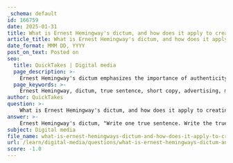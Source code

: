 ```yaml
---
_schema: default
id: 166759
date: 2025-01-31
title: What is Ernest Hemingway's dictum, and how does it apply to creating effective short copy?
article_title: What is Ernest Hemingway's dictum, and how does it apply to creating effective short copy?
date_format: MMM DD, YYYY
post_on_text: Posted on
seo:
  title: QuickTakes | Digital media
  page_description: >-
    Ernest Hemingway's dictum emphasizes the importance of authenticity and clarity in creating effective short copy for advertising, helping brands connect with their audience through genuine and memorable messages.
  page_keywords: >-
    Ernest Hemingway, dictum, true sentence, short copy, advertising, marketing, authenticity, clarity, engagement, memorability, versatility, effective communication
author: QuickTakes
question: >-
    What is Ernest Hemingway's dictum, and how does it apply to creating effective short copy?
answer: >-
    Ernest Hemingway's dictum, "Write one true sentence. Write the truest sentence that you know," serves as a powerful guiding principle for creating effective short copy in advertising and marketing. This advice emphasizes the importance of authenticity and clarity in communication, which are crucial elements in capturing the audience's attention and conveying a message succinctly.\n\n### Application of Hemingway's Dictum in Short Copy\n\n1. **Authenticity**: In advertising, authenticity resonates with consumers. By focusing on a "true sentence," copywriters can create messages that reflect genuine emotions or experiences. This emotional appeal can foster a connection between the brand and the audience, making the message more impactful.\n\n2. **Clarity**: Short copy must be clear and to the point. By distilling a message down to its essence, advertisers can avoid confusion and ensure that the audience understands the core message quickly. This is particularly important in formats like social media ads or billboards, where space and time are limited.\n\n3. **Engagement**: A true sentence often evokes a strong emotional response. By crafting copy that speaks to the audience's feelings or experiences, advertisers can engage them more effectively. This can be achieved through descriptive and action verbs, as well as plays-on-words that resonate with the target demographic.\n\n4. **Memorability**: Short, impactful sentences are easier to remember. Taglines and slogans that embody Hemingway's principle can stick in the minds of consumers, enhancing brand recall. For example, taglines like "Sweeten it with Domino" are simple yet effective, encapsulating the brand's essence in a memorable way.\n\n5. **Versatility**: Hemingway's approach can be applied across various media, from print ads to digital formats. Whether it's a catchy caption for a social media post or a succinct message on a billboard, the principle of writing a true sentence can guide the creation of effective short copy in any context.\n\n### Conclusion\n\nIn summary, Hemingway's dictum encourages copywriters to focus on authenticity, clarity, engagement, memorability, and versatility when crafting short copy. By adhering to this principle, advertisers can create messages that not only capture attention but also resonate deeply with their audience, ultimately leading to more effective advertising outcomes.
subject: Digital media
file_name: what-is-ernest-hemingways-dictum-and-how-does-it-apply-to-creating-effective-short-copy.md
url: /learn/digital-media/questions/what-is-ernest-hemingways-dictum-and-how-does-it-apply-to-creating-effective-short-copy
score: -1.0
---
```


&nbsp;